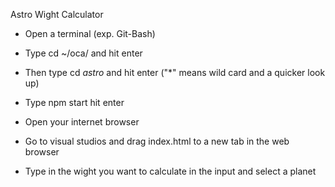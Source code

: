 Astro Wight Calculator


- Open a terminal (exp. Git-Bash)

- Type cd ~/oca/ and hit enter

- Then type cd *astro* and  hit enter ("*" means wild card and  a quicker look up)

- Type npm start hit enter

- Open your internet browser

- Go to visual studios and  drag index.html to a new tab in the web browser

- Type in the wight you want to calculate in the input  and  select a planet 